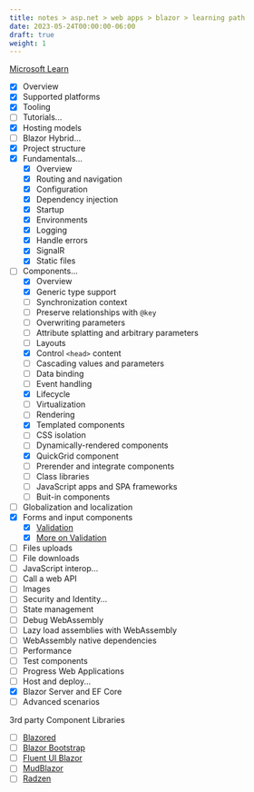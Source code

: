 ```yaml
---
title: notes > asp.net > web apps > blazor > learning path
date: 2023-05-24T00:00:00-06:00
draft: true
weight: 1
---
```


[Microsoft Learn](https://learn.microsoft.com/en-us/aspnet/core/blazor/?view=aspnetcore-7.0)
- [x] Overview
- [x] Supported platforms
- [x] Tooling
- [ ] Tutorials...
- [x] Hosting models
- [ ] Blazor Hybrid...
- [x] Project structure
- [x] Fundamentals...
  - [x] Overview
  - [x] Routing and navigation
  - [x] Configuration
  - [x] Dependency injection
  - [x] Startup
  - [x] Environments
  - [x] Logging
  - [x] Handle errors
  - [x] SignalR
  - [x] Static files
- [ ] Components...
  - [x] Overview
  - [x] Generic type support
  - [ ] Synchronization context
  - [ ] Preserve relationships with `@key`
  - [ ] Overwriting parameters
  - [ ] Attribute splatting and arbitrary parameters
  - [ ] Layouts
  - [x] Control `<head>` content
  - [ ] Cascading values and parameters
  - [ ] Data binding
  - [ ] Event handling
  - [x] Lifecycle
  - [ ] Virtualization
  - [ ] Rendering
  - [x] Templated components
  - [ ] CSS isolation
  - [ ] Dynamically-rendered components
  - [x] QuickGrid component
  - [ ] Prerender and integrate components
  - [ ] Class libraries
  - [ ] JavaScript apps and SPA frameworks
  - [ ] Buit-in components
- [ ] Globalization and localization
- [x] Forms and input components
  - [x] [Validation](https://learn.microsoft.com/en-us/aspnet/core/blazor/forms-and-input-components?view=aspnetcore-7.0#basic-validation)
  - [x] [More on Validation](https://learn.microsoft.com/en-us/aspnet/core/blazor/forms-and-input-components?view=aspnetcore-7.0#validation-summary-and-validation-message-components)
- [ ] Files uploads
- [ ] File downloads
- [ ] JavaScript interop...
- [ ] Call a web API
- [ ] Images
- [ ] Security and Identity...
- [ ] State management
- [ ] Debug WebAssembly
- [ ] Lazy load assemblies with WebAssembly
- [ ] WebAssembly native dependencies
- [ ] Performance
- [ ] Test components
- [ ] Progress Web Applications
- [ ] Host and deploy...
- [x] Blazor Server and EF Core
- [ ] Advanced scenarios

3rd party Component Libraries
- [ ] [Blazored](https://blazored.github.io/)
- [ ] [Blazor Bootstrap](https://getblazorbootstrap.com/)
- [ ] [Fluent UI Blazor](https://github.com/microsoft/fluentui-blazor)
- [ ] [MudBlazor](https://www.mudblazor.com)
- [ ] [Radzen](https://www.radzen.com/blazor-components/)
